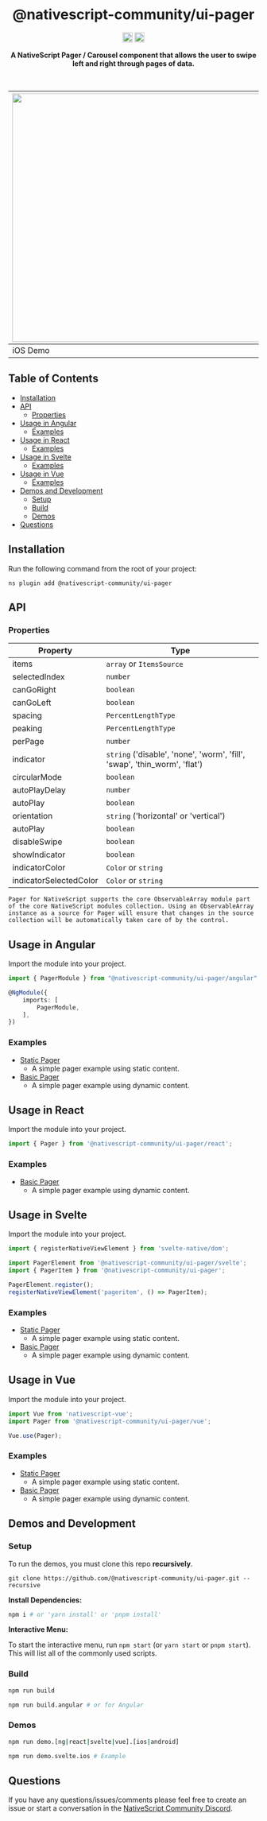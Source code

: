 <!-- ⚠️ This README has been generated from the file(s) "blueprint.md" ⚠️--><!-- ⚠️ This README has been generated from the file(s) "blueprint.md" ⚠️-->
<!--  !!!!!!!!!!!!!!!!!!!!!!!!!!!!!!!!!!!!!!!!!!!!!!!!!!!!!!!!!!!!!!!
      !!!!!!!!!!!!!!!!!!!!!!!!!!!!!!!!!!!!!!!!!!!!!!!!!!!!!!!!!!!!!!!
      !!!!!!!!!!!!!!!!!!!!!!!!!!!!!!!!!!!!!!!!!!!!!!!!!!!!!!!!!!!!!!!
      !!!!!!!!!!!!!!!!!!!!!!!!!!!!!!!!!!!!!!!!!!!!!!!!!!!!!!!!!!!!!!!
      !!!!!!!!!!!!!!!!!!!!!!!!!!!!!!!!!!!!!!!!!!!!!!!!!!!!!!!!!!!!!!!
      !!!!!!!!!!!!!!!!!!!!!!!!!!!!!!!!!!!!!!!!!!!!!!!!!!!!!!!!!!!!!!!
      !!!!!!!!!!!!!!!!!!!!!!!!!!!!!!!!!!!!!!!!!!!!!!!!!!!!!!!!!!!!!!!
      !!!!!!!!!!!!!!!!!!!!!!!!!!!!!!!!!!!!!!!!!!!!!!!!!!!!!!!!!!!!!!!
      !!!!!!!!!!!!!!!!!!!!!!!!!!!!!!!!!!!!!!!!!!!!!!!!!!!!!!!!!!!!!!!
      DO NOT EDIT THIS READEME DIRECTLY! Edit "bluesprint.md" instead.
      !!!!!!!!!!!!!!!!!!!!!!!!!!!!!!!!!!!!!!!!!!!!!!!!!!!!!!!!!!!!!!!
      !!!!!!!!!!!!!!!!!!!!!!!!!!!!!!!!!!!!!!!!!!!!!!!!!!!!!!!!!!!!!!!
      !!!!!!!!!!!!!!!!!!!!!!!!!!!!!!!!!!!!!!!!!!!!!!!!!!!!!!!!!!!!!!!
      !!!!!!!!!!!!!!!!!!!!!!!!!!!!!!!!!!!!!!!!!!!!!!!!!!!!!!!!!!!!!!!
      !!!!!!!!!!!!!!!!!!!!!!!!!!!!!!!!!!!!!!!!!!!!!!!!!!!!!!!!!!!!!!!
      !!!!!!!!!!!!!!!!!!!!!!!!!!!!!!!!!!!!!!!!!!!!!!!!!!!!!!!!!!!!!!!
      !!!!!!!!!!!!!!!!!!!!!!!!!!!!!!!!!!!!!!!!!!!!!!!!!!!!!!!!!!!!!!!
      !!!!!!!!!!!!!!!!!!!!!!!!!!!!!!!!!!!!!!!!!!!!!!!!!!!!!!!!!!!!!!!
      !!!!!!!!!!!!!!!!!!!!!!!!!!!!!!!!!!!!!!!!!!!!!!!!!!!!!!!!!!!!!!! -->
<h1 align="center">@nativescript-community/ui-pager</h1>
<p align="center">
		<a href="https://npmcharts.com/compare/@nativescript-community/ui-pager?minimal=true"><img alt="Downloads per month" src="https://img.shields.io/npm/dm/@nativescript-community/ui-pager.svg" height="20"/></a>
<a href="https://www.npmjs.com/package/@nativescript-community/ui-pager"><img alt="NPM Version" src="https://img.shields.io/npm/v/@nativescript-community/ui-pager.svg" height="20"/></a>
	</p>

<p align="center">
  <b>A NativeScript Pager / Carousel component that allows the user to swipe left and right through pages of data. </b></br>
  <sub><sub>
</p>

<br />


| <img src="https://github.com/nativescript-community/ui-pager/raw/master/images/demo-ios.gif" height="500" /> | <img src="https://github.com/nativescript-community/ui-pager/raw/master/images/demo-android.gif" height="500" /> |
| --- | ----------- |
| iOS Demo | Android Demo |


[](#table-of-contents)


[](#table-of-contents)

## Table of Contents

* [Installation](#installation)
* [API](#api)
	* [Properties](#properties)
* [Usage in Angular](#usage-in-angular)
	* [Examples](#examples)
* [Usage in React](#usage-in-react)
	* [Examples](#examples-1)
* [Usage in Svelte](#usage-in-svelte)
	* [Examples](#examples-2)
* [Usage in Vue](#usage-in-vue)
	* [Examples](#examples-3)
* [Demos and Development](#demos-and-development)
	* [Setup](#setup)
	* [Build](#build)
	* [Demos](#demos)
* [Questions](#questions)


[](#installation)


[](#installation)

## Installation
Run the following command from the root of your project:

`ns plugin add @nativescript-community/ui-pager`


[](#api)


[](#api)

## API

### Properties

| Property | Type |
| - | - |
| items | `array` or `ItemsSource` 
| selectedIndex | `number` |
| canGoRight | `boolean` |
| canGoLeft | `boolean` |
| spacing | `PercentLengthType` |
| peaking | `PercentLengthType` |
| perPage | `number` |
| indicator | `string`  ('disable', 'none', 'worm', 'fill', 'swap', 'thin_worm', 'flat')|
| circularMode | `boolean` |
| autoPlayDelay | `number` |
| autoPlay | `boolean` |
| orientation | `string` ('horizontal' or 'vertical') |
| autoPlay | `boolean` |
| disableSwipe | `boolean` |
| showIndicator | `boolean` |
| indicatorColor | `Color` or `string` |
| indicatorSelectedColor | `Color` or `string` |


```
Pager for NativeScript supports the core ObservableArray module part of the core NativeScript modules collection. Using an ObservableArray instance as a source for Pager will ensure that changes in the source collection will be automatically taken care of by the control.
```



[](#usage-in-angular)


[](#usage-in-angular)

## Usage in Angular

Import the module into your project.

```typescript
import { PagerModule } from "@nativescript-community/ui-pager/angular";

@NgModule({
    imports: [
        PagerModule,
    ],
})
```

### Examples

- [Static Pager](demo-snippets/ng/static-pager)
  - A simple pager example using static content.
- [Basic Pager](demo-snippets/ng/basic-pager)
  - A simple pager example using dynamic content.


[](#usage-in-react)


[](#usage-in-react)

## Usage in React

Import the module into your project.

```typescript
import { Pager } from '@nativescript-community/ui-pager/react';
```

### Examples

- [Basic Pager](demo-snippets/react/BasicPager.tsx)
  - A simple pager example using dynamic content.

[](#usage-in-svelte)


[](#usage-in-svelte)

## Usage in Svelte

Import the module into your project.

```typescript
import { registerNativeViewElement } from 'svelte-native/dom';

import PagerElement from '@nativescript-community/ui-pager/svelte';
import { PagerItem } from '@nativescript-community/ui-pager';

PagerElement.register();
registerNativeViewElement('pageritem', () => PagerItem);
```

### Examples

- [Static Pager](demo-snippets/svelte/StaticPager.svelte)
  - A simple pager example using static content.
- [Basic Pager](demo-snippets/svelte/BasicPager.svelte)
  - A simple pager example using dynamic content.


[](#usage-in-vue)


[](#usage-in-vue)

## Usage in Vue

Import the module into your project.

```typescript
import Vue from 'nativescript-vue';
import Pager from '@nativescript-community/ui-pager/vue';

Vue.use(Pager);
```

### Examples

- [Static Pager](demo-snippets/vue/StaticPager.vue)
  - A simple pager example using static content.
- [Basic Pager](demo-snippets/vue/BasicPager.vue)
  - A simple pager example using dynamic content.



[](#demos-and-development)


[](#demos-and-development)

## Demos and Development


### Setup

To run the demos, you must clone this repo **recursively**.

```
git clone https://github.com/@nativescript-community/ui-pager.git --recursive
```

**Install Dependencies:**
```bash
npm i # or 'yarn install' or 'pnpm install'
```

**Interactive Menu:**

To start the interactive menu, run `npm start` (or `yarn start` or `pnpm start`). This will list all of the commonly used scripts.

### Build

```bash
npm run build

npm run build.angular # or for Angular
```

### Demos

```bash
npm run demo.[ng|react|svelte|vue].[ios|android]

npm run demo.svelte.ios # Example
```

[](#questions)


[](#questions)

## Questions

If you have any questions/issues/comments please feel free to create an issue or start a conversation in the [NativeScript Community Discord](https://nativescript.org/discord).